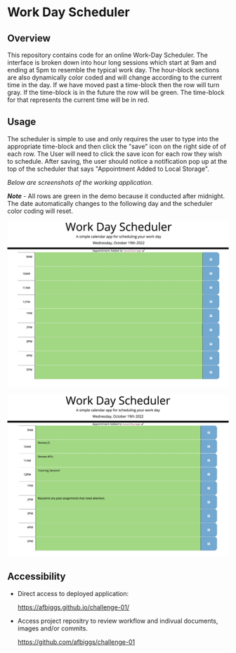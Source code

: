 # Work Day Scheduler 

## Overview 
This repository contains code for an online Work-Day Scheduler. The interface is broken down into hour long sessions which start at 9am and ending at 5pm to resemble the typical work day. The hour-block sections are also dynamically color coded and will change according to the current time in the day. If we have moved past a time-block then the row will turn gray. If the time-block is in the future the row will be green. The time-block for that represents the current time will be in red. 

## Usage 
The scheduler is simple to use and only requires the user to type into the appropriate time-block and then click the "save" icon on the right side of of each row. The User will need to click the save icon for each row they wish to schedule. After saving, the user should notice a notification pop up at the top of the scheduler that says "Appointment Added to Local Storage".

*Below are screenshots of the working application.*

***Note*** - All rows are green in the demo because it conducted after midnight. The date automatically changes to the following day and the scheduler color coding will reset. 

![](Develop/images/empty-schedule.jpeg)

![](Develop/images/full-ish-schedule.jpeg)





## Accessibility

* Direct access to deployed application:

    https://afbiggs.github.io/challenge-01/
    
* Access project repositry to review workflow and indivual documents, images and/or commits. 

    https://github.com/afbiggs/challenge-01
